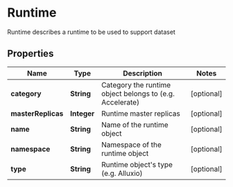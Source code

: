 

# Runtime

Runtime describes a runtime to be used to support dataset
## Properties

Name | Type | Description | Notes
------------ | ------------- | ------------- | -------------
**category** | **String** | Category the runtime object belongs to (e.g. Accelerate) |  [optional]
**masterReplicas** | **Integer** | Runtime master replicas |  [optional]
**name** | **String** | Name of the runtime object |  [optional]
**namespace** | **String** | Namespace of the runtime object |  [optional]
**type** | **String** | Runtime object&#39;s type (e.g. Alluxio) |  [optional]



